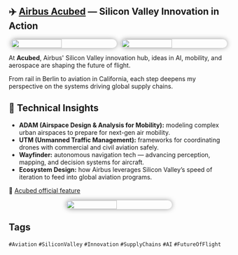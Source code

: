 ## ✈️ [Airbus Acubed](https://acubed.airbus.com/) — Silicon Valley Innovation in Action  

<div style="display:flex;flex-wrap:wrap;gap:10px;justify-content:center;">
  <img src="/alvin-site/JPG_VID/acubed.jpeg?v=3"
       style="width:48%;border-radius:12px;box-shadow:0 0 12px rgba(0,0,0,0.4);">
  <img src="/alvin-site/JPG_VID/PXL_20241114_160733616.jpg?v=3"
       style="width:48%;border-radius:12px;box-shadow:0 0 12px rgba(0,0,0,0.4);">
</div>

At **Acubed**, Airbus' Silicon Valley innovation hub, ideas in AI, mobility, and aerospace are shaping the future of flight.  

From rail in Berlin to aviation in California, each step deepens my perspective on the systems driving global supply chains.  

## 🔧 Technical Insights  

- **ADAM (Airspace Design & Analysis for Mobility):** modeling complex urban airspaces to prepare for next-gen air mobility.  
- **UTM (Unmanned Traffic Management):** frameworks for coordinating drones with commercial and civil aviation safely.  
- **Wayfinder:** autonomous navigation tech — advancing perception, mapping, and decision systems for aircraft.  
- **Ecosystem Design:** how Airbus leverages Silicon Valley’s speed of iteration to feed into global aviation programs.  

🔗 [Acubed official feature](https://www.linkedin.com/posts/airbus-acubed_aviationinnovation-nextgenleaders-ai-activity-7264319002737324033-OC5s?utm_source=share&utm_medium=member_desktop&rcm=ACoAAChgIoIBE93Gmypj959soL5sHsPKI7F9u9s) 

<div style="display:flex;flex-wrap:wrap;gap:10px;justify-content:center;">
  <img src="/alvin-site/JPG_VID/PXL_20241114_162413876.jpg"
      style="width:48%;border-radius:12px;box-shadow:0 0 12px rgba(0,0,0,0.4);">
</div>

## Tags

`#Aviation` `#SiliconValley` `#Innovation` `#SupplyChains` `#AI` `#FutureOfFlight`
